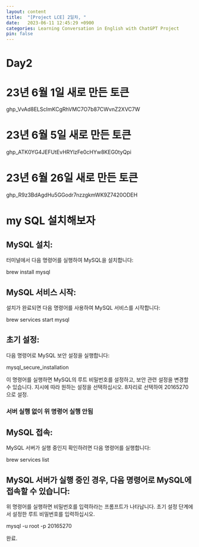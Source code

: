 ```yaml
---
layout: content
title:  "[Project LCE] 2일차, "
date:   2023-06-11 12:45:29 +0900
categories: Learning Conversation in English with ChatGPT Project
pin: false
---
```



Day2
=====
# 23년 6월 1일 새로 만든 토큰
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

# 23년 6월 5일 새로 만든 토큰
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

# 23년 6월 26일 새로 만든 토큰
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

# my SQL 설치해보자
## MySQL 설치:
터미널에서 다음 명령어를 실행하여 MySQL을 설치합니다:

brew install mysql

## MySQL 서비스 시작:
설치가 완료되면 다음 명령어를 사용하여 MySQL 서비스를 시작합니다:

brew services start mysql

## 초기 설정:
다음 명령어로 MySQL 보안 설정을 실행합니다:

mysql_secure_installation

이 명령어를 실행하면 MySQL의 루트 비밀번호를 설정하고, 보안 관련 설정을 변경할 수 있습니다. 지시에 따라 원하는 설정을 선택하십시오.
8자리로 선택하여 20165270 으로 설정.

### 서버 실행 없이 위 명령어 실행 안됨

## MySQL 접속:
MySQL 서버가 실행 중인지 확인하려면 다음 명령어를 실행합니다:

brew services list

## MySQL 서버가 실행 중인 경우, 다음 명령어로 MySQL에 접속할 수 있습니다:
위 명령어를 실행하면 비밀번호를 입력하라는 프롬프트가 나타납니다. 초기 설정 단계에서 설정한 루트 비밀번호를 입력하십시오.

mysql -u root -p
20165270

완료.